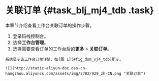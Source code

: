 # 关联订单 {#task_blj_mj4_tdb .task}

本章节介绍查看工作台关联订单的操作步骤。

1.   登录码栈控制台。 
2.   选择**工作台管理**。 
3.   选择需要查看订单的工作台后的**更多** \> **关联订单**。 

    系统显示该工作台订单详情，如[图 1](#fig_dsm_vj4_tdb)所示。

    ![](http://static-aliyun-doc.oss-cn-hangzhou.aliyuncs.com/assets/img/2782/929_zh-CN.png "关联订单")


